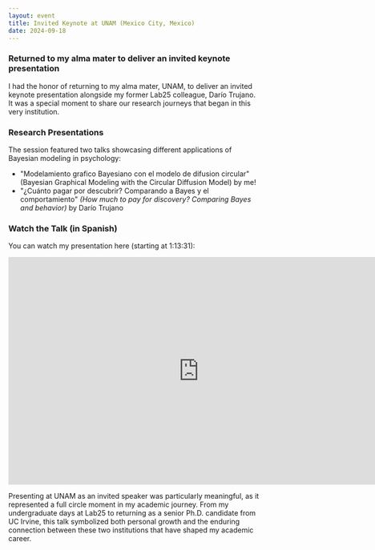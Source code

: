 ```yaml
---
layout: event
title: Invited Keynote at UNAM (Mexico City, Mexico)
date: 2024-09-18
---
```


### Returned to my alma mater to deliver an invited keynote presentation

I had the honor of returning to my alma mater, UNAM, to deliver an invited keynote presentation alongside my former Lab25 colleague, Darío Trujano. It was a special moment to share our research journeys that began in this very institution.

### Research Presentations

The session featured two talks showcasing different applications of Bayesian modeling in psychology:

- "Modelamiento grafico Bayesiano con el modelo de difusion circular" (Bayesian Graphical Modeling with the Circular Diffusion Model) by me!
- "¿Cuánto pagar por descubrir? Comparando a Bayes y el comportamiento" *(How much to pay for discovery? Comparing Bayes and behavior)* by Darío Trujano

### Watch the Talk (in Spanish)

You can watch my presentation here (starting at 1:13:31):

<div style="text-align: center">
    <iframe width="760" height="455" src="https://www.youtube.com/embed/xuCWxZdy8oc?start=4411" frameborder="0" allow="accelerometer; autoplay; clipboard-write; encrypted-media; gyroscope; picture-in-picture" allowfullscreen></iframe>
</div>

Presenting at UNAM as an invited speaker was particularly meaningful, as it represented a full circle moment in my academic journey. From my undergraduate days at Lab25 to returning as a senior Ph.D. candidate from UC Irvine, this talk symbolized both personal growth and the enduring connection between these two institutions that have shaped my academic career.
